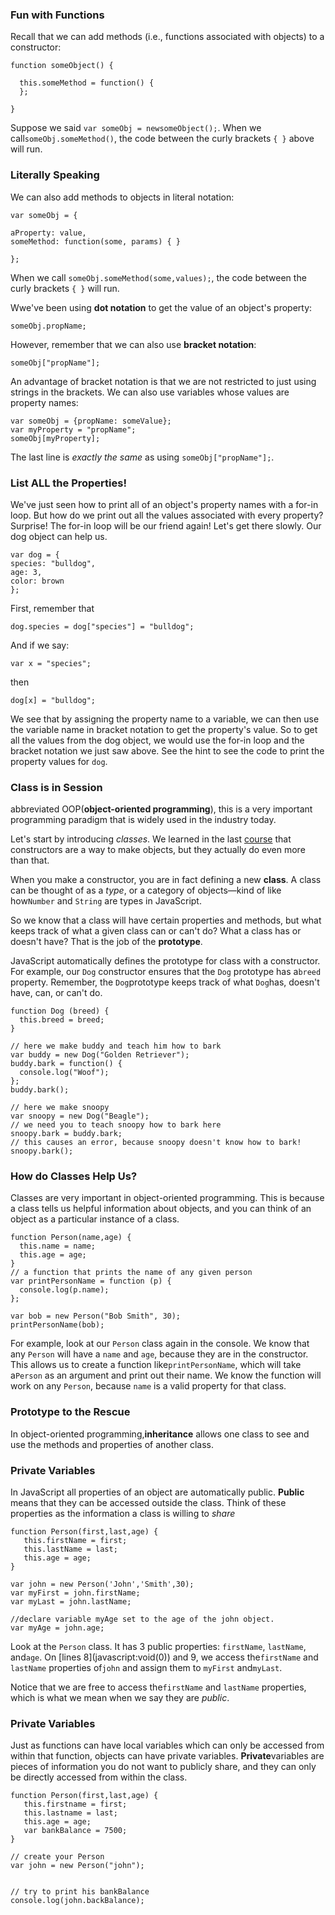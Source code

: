 ### **Fun with Functions**

Recall that we can add methods \(i.e., functions associated with objects\) to a constructor:

```
function someObject() {

  this.someMethod = function() {
  };

}
```

Suppose we said `var someObj = newsomeObject();`. When we call`someObj.someMethod()`, the code between the curly brackets `{ }` above will run.

### **Literally Speaking**

We can also add methods to objects in literal notation:

```
var someObj = {

aProperty: value,
someMethod: function(some, params) { }

};

```

When we call `someObj.someMethod(some,values);`, the code between the curly brackets `{ }` will run.

Wwe've been using **dot notation** to get the value of an object's property:

```
someObj.propName;

```

However, remember that we can also use **bracket notation**:

```
someObj["propName"];

```

An advantage of bracket notation is that we are not restricted to just using strings in the brackets. We can also use variables whose values are property names:

```
var someObj = {propName: someValue};
var myProperty = "propName";
someObj[myProperty];

```

The last line is _exactly the same_ as using `someObj["propName"];`.

### **List ALL the Properties!**

We've just seen how to print all of an object's property names with a for-in loop. But how do we print out all the values associated with every property? Surprise! The for-in loop will be our friend again! Let's get there slowly. Our dog object can help us.

```
var dog = {
species: "bulldog",
age: 3,
color: brown
};

```

First, remember that

`dog.species = dog["species"] = "bulldog";`

And if we say:

`var x = "species";`

then

`dog[x] = "bulldog";`

We see that by assigning the property name to a variable, we can then use the variable name in bracket notation to get the property's value. So to get all the values from the dog object, we would use the for-in loop and the bracket notation we just saw above. See the hint to see the code to print the property values for `dog`.

### **Class is in Session**

abbreviated OOP\(**object-oriented programming**\), this is a very important programming paradigm that is widely used in the industry today.

Let's start by introducing _classes_. We learned in the last [course](http://www.codecademy.com/courses/spencer-sandbox/3/1?curriculum_id=506324b3a7dffd00020bf661) that constructors are a way to make objects, but they actually do even more than that.

When you make a constructor, you are in fact defining a new **class**. A class can be thought of as a _type_, or a category of objects—kind of like how`Number` and `String` are types in JavaScript.

So we know that a class will have certain properties and methods, but what keeps track of what a given class can or can't do? What a class has or doesn't have? That is the job of the **prototype**.

JavaScript automatically defines the prototype for class with a constructor. For example, our `Dog` constructor ensures that the `Dog` prototype has a`breed` property. Remember, the `Dog`prototype keeps track of what `Dog`has, doesn't have, can, or can't do.

```
function Dog (breed) {
  this.breed = breed;
}

// here we make buddy and teach him how to bark
var buddy = new Dog("Golden Retriever");
buddy.bark = function() {
  console.log("Woof");
};
buddy.bark();

// here we make snoopy
var snoopy = new Dog("Beagle");
// we need you to teach snoopy how to bark here
snoopy.bark = buddy.bark;
// this causes an error, because snoopy doesn't know how to bark!
snoopy.bark();
```

### **How do Classes Help Us?**

Classes are very important in object-oriented programming. This is because a class tells us helpful information about objects, and you can think of an object as a particular instance of a class.

```
function Person(name,age) {
  this.name = name;
  this.age = age;
}
// a function that prints the name of any given person
var printPersonName = function (p) {
  console.log(p.name);
};

var bob = new Person("Bob Smith", 30);
printPersonName(bob);
```

For example, look at our `Person` class again in the console. We know that any `Person` will have a `name` and `age`, because they are in the constructor. This allows us to create a function like`printPersonName`, which will take a`Person` as an argument and print out their name. We know the function will work on any `Person`, because `name` is a valid property for that class.

### **Prototype to the Rescue**

In object-oriented programming,**inheritance** allows one class to see and use the methods and properties of another class.

### **Private Variables**

In JavaScript all properties of an object are automatically public. **Public** means that they can be accessed outside the class. Think of these properties as the information a class is willing to _share_

```
function Person(first,last,age) {
   this.firstName = first;
   this.lastName = last;
   this.age = age;
}

var john = new Person('John','Smith',30);
var myFirst = john.firstName;
var myLast = john.lastName;

//declare variable myAge set to the age of the john object.
var myAge = john.age;
```

Look at the `Person` class. It has 3 public properties: `firstName`, `lastName`, and`age`. On [lines 8](javascript:void(0)\) and 9, we access the`firstName` and `lastName` properties of`john` and assign them to `myFirst` and`myLast`.

Notice that we are free to access the`firstName` and `lastName` properties, which is what we mean when we say they are _public_.





### **Private Variables**

Just as functions can have local variables which can only be accessed from within that function, objects can have private variables. **Private**variables are pieces of information you do not want to publicly share, and they can only be directly accessed from within the class.





```
function Person(first,last,age) {
   this.firstname = first;
   this.lastname = last;
   this.age = age;
   var bankBalance = 7500;
}

// create your Person 
var john = new Person("john");


// try to print his bankBalance
console.log(john.backBalance);
```



